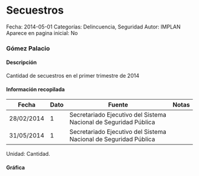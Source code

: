 Secuestros
=====

Fecha: 2014-05-01
Categorías: Delincuencia, Seguridad
Autor: IMPLAN
Aparece en pagina inicial: No

### Gómez Palacio

#### Descripción

Cantidad de secuestros en el primer trimestre de 2014

<!-- break -->

#### Información recopilada

<table class="table table-hover table-bordered matriz">
  <thead>
    <tr><th>Fecha</th><th>Dato</th><th>Fuente</th><th>Notas</th></tr>
  </thead>
  <tbody>
    <tr><td class="centrado">28/02/2014</td><td class="derecha">1</td><td>Secretariado Ejecutivo del Sistema Nacional de Seguridad Pública</td><td></td></tr>
    <tr><td class="centrado">31/05/2014</td><td class="derecha">1</td><td>Secretariado Ejecutivo del Sistema Nacional de Seguridad Pública</td><td></td></tr>
  </tbody>
</table>

Unidad: Cantidad.

#### Gráfica

<div id="Morrishtjiwozq" class="grafica"></div>
<script>
  // Gráfica
  if (typeof varMorrishtjiwozq === 'undefined') {
    varMorrishtjiwozq = Morris.Line({
      element: 'Morrishtjiwozq',
      data: [{ fecha: '2014-02-28', dato: 1 },{ fecha: '2014-05-31', dato: 1 }],
      xkey: 'fecha',
      ykeys: ['dato'],
      labels: ['Dato'],
      lineColors: ['#FF5B02'],
      xLabelFormat: function(d) { return d.getDate()+'/'+(d.getMonth()+1)+'/'+d.getFullYear(); },
      dateFormat: function(ts) { var d = new Date(ts); return d.getDate() + '/' + (d.getMonth() + 1) + '/' + d.getFullYear(); }
    });
  }
</script>
